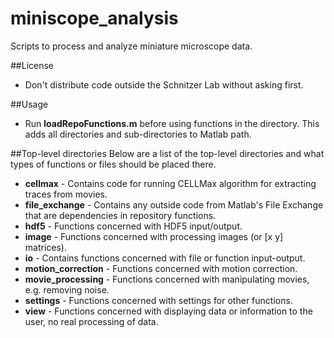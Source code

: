 # miniscope_analysis
Scripts to process and analyze miniature microscope data.

##License
*	Don't distribute code outside the Schnitzer Lab without asking first.

##Usage

*	Run __loadRepoFunctions.m__ before using functions in the directory. This adds all directories and sub-directories to Matlab path.

##Top-level directories
Below are a list of the top-level directories and what types of functions or files should be placed there.

*	__cellmax__ - Contains code for running CELLMax algorithm for extracting traces from movies.
*	__file\_exchange__ - Contains any outside code from Matlab's File Exchange that are dependencies in repository functions.
*	__hdf5__ - Functions concerned with HDF5 input/output.
*	__image__ - Functions concerned with processing images (or [x y] matrices).
*	__io__ - Contains functions concerned with file or function input-output.
*	__motion\_correction__ - Functions concerned with motion correction.
*	__movie\_processing__ - Functions concerned with manipulating movies, e.g. removing noise.
*	__settings__ - Functions concerned with settings for other functions.
*	__view__ - Functions concerned with displaying data or information to the user, no real processing of data.